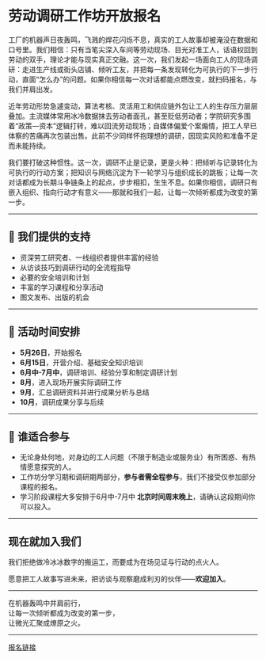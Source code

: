 # 劳动调研工作坊开放报名

工厂的机器声日夜轰鸣，飞溅的焊花闪烁不息，真实的工人故事却被淹没在数据和口号里。我们相信：只有当笔尖深入车间等劳动现场、目光对准工人，话语权回到劳动的双手，理论才能与现实真正交融。这一次，我们发起一场面向工人的现场调研：走进生产线或街头店铺、倾听工友，并把每一条发现转化为可执行的下一步行动，直面“怎么办”的问题。如果你相信每一次对话都能点燃改变，就扫码报名，与我们并肩出发。

近年劳动形势急遽变动，算法考核、灵活用工和供应链外包让工人的生存压力层层叠加。主流媒体常用冰冷数据抹去劳动者面孔，甚至贬低劳动者；学院研究多围着“政策—资本”逻辑打转，难以回流劳动现场；自媒体偏爱个案煽情，把工人早已体察的苦痛再次包装出售。此前不少同样怀抱理想的调研，因现实风险和准备不足而未能持续。

我们要打破这种惯性。这一次，调研不止是记录，更是火种：把倾听与记录转化为可执行的行动方案；把知识与网络沉淀为下一轮学习与组织成长的跳板；让每一次对话都成为长期斗争链条上的起点，步步相扣，生生不息。如果你相信，调研只有嵌入组织、指向行动才有意义——那就和我们一起，让每一次倾听都成为改变的第一步。

---

## 🤝 我们提供的支持

- 资深劳工研究者、一线组织者提供丰富的经验
- 从访谈技巧到调研行动的全流程指导
- 必要的安全培训和计划
- 丰富的学习课程和分享活动
- 图文发布、出版的机会

---

## 📅 活动时间安排

- **5月26日**，开始报名
- **6月15日**，开营介绍、基础安全知识培训
- **6月中-7月中**，调研培训、经验分享和制定调研计划
- **8月**，进入现场开展实际调研工作
- **9月**，汇总调研资料并进行成果分析与总结
- **10月**，调研成果分享与后续

---

## 👥 谁适合参与

- 无论身处何地，对身边的工人问题（不限于制造业或服务业）有所困惑、有热情愿意探究的人。
- 工作坊分学习期和调研期两部分，**参与者需全程参与**，我们不接受仅参加部分课程的报名。
- 学习阶段课程大多安排于6月中-7月中 **北京时间周末晚上**，请确认这段期间你可以投入。

---

## 现在就加入我们

我们拒绝做冷冰冰数字的搬运工，而要成为在场见证与行动的点火人。

愿意把工人故事写进未来，把访谈与观察磨成利刃的伙伴——**欢迎加入**。

---

在机器轰鸣中并肩前行，  
让每一次倾听都成为改变的第一步，  
让微光汇聚成燎原之火。

---

[报名链接](https://forms.gle/7zQC1TiEezCmXeRA7)
